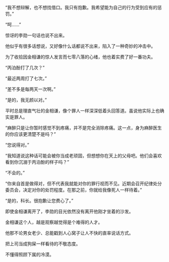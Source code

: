 “我不想辩解，也不想找借口。我只有抱歉。我希望能为自己的行为受到应有的惩罚。”

“呵……”

惊讶的李勋一句话也说不出来。

他似乎有很多话想说，又好像什么话都说不出来，陷入了一种奇妙的冲击中。

为了收拾因金相谦的惊人发言而七零八落的心绪，他也着实费了好一番功夫。

“丙泊酚打了几次？”

“最近两周打了七次。”

“差不多是每两天一次啊。”

“是的，我无颜以对。”

平时总是理直气壮的金相谦，像个罪人一样深深低着头回答道。虽说他实际上也确实是罪人。

“麻醉只是让你暂时感觉不到疼痛，并不是完全消除疼痛。这一点，身为麻醉医生的你应该更清楚不是吗？”

“您说得对。”

“我知道说这种话可能会被你当成老顽固，但想想你在天上的父母吧。他们会喜欢看到你沉溺于丙泊酚的样子吗？”

“不会的。”

“你来自首是做得对，但不代表我就能对你的罪行视而不见。近期会召开纪律处分委员会，决定对你的处罚程度。在那之前，你就给我像死人一样待着。”

“是的，科长。很抱歉让您费心了。”

即使金相谦离开了，李勋的目光依然没有离开他刚才坐着的沙发。

金相谦这个人，越是观察越觉得是个难得的人才。

他那不论男女老少、总能戳到人心窝子让人不快的直率说话方式。

把上司当成狗屎一样看待的不敬态度。

不懂得照顾下属的冷漠。